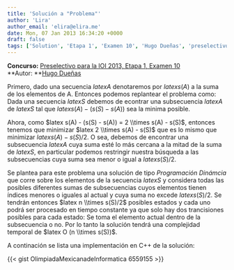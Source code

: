 ```yaml
---
title: 'Solución a "Problema"'
author: 'Lira'
author_email: 'elira@elira.me'
date: Mon, 07 Jan 2013 16:34:20 +0000
draft: false
tags: ['Solution', 'Etapa 1', 'Examen 10', 'Hugo Dueñas', 'preselectivo', 'solución', 'Soluciones Preselectivo 2013']
---
```


**Concurso:** [Preselectivo para la IOI 2013, Etapa 1, Examen 10](https://omegaup.com/arena/IOI2013E1P10) **Autor: **[Hugo Dueñas](mailto:hugochiquito.cpp@gmail.com)

Primero, dado una secuencia $latex A$ denotaremos por $latex s(A)$ a la suma de los elementos de A. Entonces podemos replantear el problema como: Dada una secuencia $latex S$ debemos de econtrar una subsecuencia $latex A$ de $latex S$ tal que $latex s(A) - (s(S) - s(A))$ sea la minima posible.

Ahora, como $latex s(A) - (s(S) - s(A)) = 2 \\times s(A) - s(S)$, entonces tenemos que minimizar $latex 2 \\times s(A) - s(S)$ que es lo mismo que minimizar $latex s(A) - s(S)/2$. O sea, debemos de encontrar una subsecuencia $latex A$ cuya suma esté lo más cercana a la mitad de la suma de $latex S$, en particular podemos restringir nuestra búsqueda a las subsecuencias cuya suma sea menor o igual a $latex s(S)/2$.

Se plantea para este problema una solución de tipo _Programación Dinámcia_ que corre sobre los elementos de la secuencia $latex S$ y considera todas las posibles diferentes sumas de subsecuencias cuyos elementos tienen índices menores o iguales al actual y cuya suma no excede $latex s(S)/2$. Se tendrán entonces $latex n \\times s(S)/2$ posibles estados y cada uno podrá ser procesado en tiempo constante ya que solo hay dos trancisiones posibles para cada estado: Se toma el elemento actual dentro de la subsecuencia o no. Por lo tanto la solución tendrá una complejidad temporal de $latex O (n \\times s(S))$.

A continación se lista una implementación en C++ de la solución:

{{< gist OlimpiadaMexicanadeInformatica 6559155 >}}